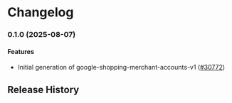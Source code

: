 # Changelog

### 0.1.0 (2025-08-07)

#### Features

* Initial generation of google-shopping-merchant-accounts-v1 ([#30772](https://github.com/googleapis/google-cloud-ruby/issues/30772)) 

## Release History
